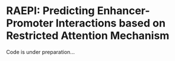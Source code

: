 # RAEPI: Predicting Enhancer-Promoter Interactions based on Restricted Attention Mechanism

 Code is under preparation...
